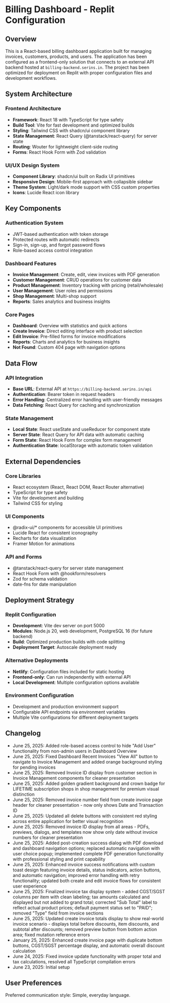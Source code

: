 # Billing Dashboard - Replit Configuration

## Overview

This is a React-based billing dashboard application built for managing invoices, customers, products, and users. The application has been configured as a frontend-only solution that connects to an external API backend hosted at `billing-backend.serins.in`. The project has been optimized for deployment on Replit with proper configuration files and development workflows.

## System Architecture

### Frontend Architecture
- **Framework**: React 18 with TypeScript for type safety
- **Build Tool**: Vite for fast development and optimized builds
- **Styling**: Tailwind CSS with shadcn/ui component library
- **State Management**: React Query (@tanstack/react-query) for server state
- **Routing**: Wouter for lightweight client-side routing
- **Forms**: React Hook Form with Zod validation

### UI/UX Design System
- **Component Library**: shadcn/ui built on Radix UI primitives
- **Responsive Design**: Mobile-first approach with collapsible sidebar
- **Theme System**: Light/dark mode support with CSS custom properties
- **Icons**: Lucide React icon library

## Key Components

### Authentication System
- JWT-based authentication with token storage
- Protected routes with automatic redirects
- Sign-in, sign-up, and forgot password flows
- Role-based access control integration

### Dashboard Features
- **Invoice Management**: Create, edit, view invoices with PDF generation
- **Customer Management**: CRUD operations for customer data
- **Product Management**: Inventory tracking with pricing (retail/wholesale)
- **User Management**: User roles and permissions
- **Shop Management**: Multi-shop support
- **Reports**: Sales analytics and business insights

### Core Pages
- **Dashboard**: Overview with statistics and quick actions
- **Create Invoice**: Direct editing interface with product selection
- **Edit Invoice**: Pre-filled forms for invoice modifications
- **Reports**: Charts and analytics for business insights
- **Not Found**: Custom 404 page with navigation options

## Data Flow

### API Integration
- **Base URL**: External API at `https://billing-backend.serins.in/api`
- **Authentication**: Bearer token in request headers
- **Error Handling**: Centralized error handling with user-friendly messages
- **Data Fetching**: React Query for caching and synchronization

### State Management
- **Local State**: React useState and useReducer for component state
- **Server State**: React Query for API data with automatic caching
- **Form State**: React Hook Form for complex form management
- **Authentication State**: localStorage with automatic token validation

## External Dependencies

### Core Libraries
- React ecosystem (React, React DOM, React Router alternative)
- TypeScript for type safety
- Vite for development and building
- Tailwind CSS for styling

### UI Components
- @radix-ui/* components for accessible UI primitives
- Lucide React for consistent iconography
- Recharts for data visualization
- Framer Motion for animations

### API and Forms
- @tanstack/react-query for server state management
- React Hook Form with @hookform/resolvers
- Zod for schema validation
- date-fns for date manipulation

## Deployment Strategy

### Replit Configuration
- **Development**: Vite dev server on port 5000
- **Modules**: Node.js 20, web development, PostgreSQL 16 (for future backend)
- **Build**: Optimized production builds with code splitting
- **Deployment Target**: Autoscale deployment ready

### Alternative Deployments
- **Netlify**: Configuration files included for static hosting
- **Frontend-only**: Can run independently with external API
- **Local Development**: Multiple configuration options available

### Environment Configuration
- Development and production environment support
- Configurable API endpoints via environment variables
- Multiple Vite configurations for different deployment targets

## Changelog

- June 25, 2025: Added role-based access control to hide "Add User" functionality from non-admin users in Dashboard Overview
- June 25, 2025: Fixed Dashboard Recent Invoices "View All" button to navigate to Invoice Management and added orange background styling for pending invoices
- June 25, 2025: Removed Invoice ID display from customer section in Invoice Management components for cleaner presentation
- June 25, 2025: Added golden gradient background and crown badge for LIFETIME subscription shops in shop management for premium visual distinction
- June 25, 2025: Removed invoice number field from create invoice page header for cleaner presentation - now only shows Date and Transaction ID
- June 25, 2025: Updated all delete buttons with consistent red styling across entire application for better visual recognition
- June 25, 2025: Removed invoice ID display from all areas - PDFs, previews, dialogs, and templates now show only date without invoice numbers for cleaner presentation
- June 25, 2025: Added post-creation success dialog with PDF download and dashboard navigation options; replaced automatic navigation with user choice popup; implemented complete PDF generation functionality with professional styling and print capability
- June 25, 2025: Enhanced invoice success notifications with custom toast design featuring invoice details, status indicators, action buttons, and automatic navigation; improved error handling with retry functionality; updated both create and edit invoice flows for consistent user experience
- June 25, 2025: Finalized invoice tax display system - added CGST/SGST columns per item with clean labeling; tax amounts calculated and displayed but not added to grand total; corrected "Sub Total" label to reflect actual product prices; default payment status set to "PAID"; removed "Type" field from invoice sections
- June 25, 2025: Updated create invoice totals display to show real-world invoice scenario - displays total before discounts, item discounts, and subtotal after discounts; removed preview button from bottom action area; fixed mutation reference errors
- January 25, 2025: Enhanced create invoice page with duplicate bottom buttons, CGST/SGST percentage display, and automatic overall discount calculation
- June 24, 2025: Fixed invoice update functionality with proper total and tax calculations, resolved all TypeScript compilation errors
- June 23, 2025: Initial setup

## User Preferences

Preferred communication style: Simple, everyday language.